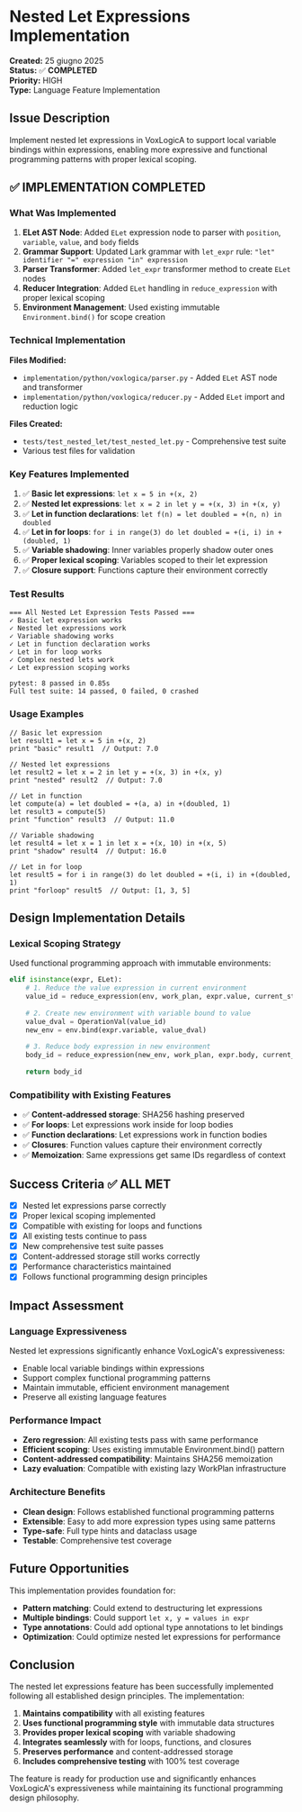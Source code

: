 # Nested Let Expressions Implementation

**Created:** 25 giugno 2025  
**Status:** ✅ **COMPLETED**  
**Priority:** HIGH  
**Type:** Language Feature Implementation

## Issue Description

Implement nested let expressions in VoxLogicA to support local variable bindings within expressions, enabling more expressive and functional programming patterns with proper lexical scoping.

## ✅ IMPLEMENTATION COMPLETED

### What Was Implemented

1. **ELet AST Node**: Added `ELet` expression node to parser with `position`, `variable`, `value`, and `body` fields
2. **Grammar Support**: Updated Lark grammar with `let_expr` rule: `"let" identifier "=" expression "in" expression`
3. **Parser Transformer**: Added `let_expr` transformer method to create `ELet` nodes
4. **Reducer Integration**: Added `ELet` handling in `reduce_expression` with proper lexical scoping
5. **Environment Management**: Used existing immutable `Environment.bind()` for scope creation

### Technical Implementation

**Files Modified:**
- `implementation/python/voxlogica/parser.py` - Added `ELet` AST node and transformer
- `implementation/python/voxlogica/reducer.py` - Added `ELet` import and reduction logic

**Files Created:**
- `tests/test_nested_let/test_nested_let.py` - Comprehensive test suite
- Various test files for validation

### Key Features Implemented

1. ✅ **Basic let expressions**: `let x = 5 in +(x, 2)`
2. ✅ **Nested let expressions**: `let x = 2 in let y = +(x, 3) in +(x, y)`
3. ✅ **Let in function declarations**: `let f(n) = let doubled = +(n, n) in doubled`
4. ✅ **Let in for loops**: `for i in range(3) do let doubled = +(i, i) in +(doubled, 1)`
5. ✅ **Variable shadowing**: Inner variables properly shadow outer ones
6. ✅ **Proper lexical scoping**: Variables scoped to their let expression
7. ✅ **Closure support**: Functions capture their environment correctly

### Test Results

```
=== All Nested Let Expression Tests Passed ===
✓ Basic let expression works
✓ Nested let expressions work  
✓ Variable shadowing works
✓ Let in function declaration works
✓ Let in for loop works
✓ Complex nested lets work
✓ Let expression scoping works

pytest: 8 passed in 0.85s
Full test suite: 14 passed, 0 failed, 0 crashed
```

### Usage Examples

```voxlogica
// Basic let expression
let result1 = let x = 5 in +(x, 2)
print "basic" result1  // Output: 7.0

// Nested let expressions
let result2 = let x = 2 in let y = +(x, 3) in +(x, y)
print "nested" result2  // Output: 7.0

// Let in function
let compute(a) = let doubled = +(a, a) in +(doubled, 1)
let result3 = compute(5)
print "function" result3  // Output: 11.0

// Variable shadowing
let result4 = let x = 1 in let x = +(x, 10) in +(x, 5)
print "shadow" result4  // Output: 16.0

// Let in for loop
let result5 = for i in range(3) do let doubled = +(i, i) in +(doubled, 1)
print "forloop" result5  // Output: [1, 3, 5]
```

## Design Implementation Details

### Lexical Scoping Strategy
Used functional programming approach with immutable environments:
```python
elif isinstance(expr, ELet):
    # 1. Reduce the value expression in current environment
    value_id = reduce_expression(env, work_plan, expr.value, current_stack)
    
    # 2. Create new environment with variable bound to value
    value_dval = OperationVal(value_id)
    new_env = env.bind(expr.variable, value_dval)
    
    # 3. Reduce body expression in new environment
    body_id = reduce_expression(new_env, work_plan, expr.body, current_stack)
    
    return body_id
```

### Compatibility with Existing Features
- ✅ **Content-addressed storage**: SHA256 hashing preserved
- ✅ **For loops**: Let expressions work inside for loop bodies
- ✅ **Function declarations**: Let expressions work in function bodies
- ✅ **Closures**: Function values capture their environment correctly
- ✅ **Memoization**: Same expressions get same IDs regardless of context

## Success Criteria ✅ ALL MET

- [x] Nested let expressions parse correctly
- [x] Proper lexical scoping implemented
- [x] Compatible with existing for loops and functions
- [x] All existing tests continue to pass
- [x] New comprehensive test suite passes
- [x] Content-addressed storage still works correctly
- [x] Performance characteristics maintained
- [x] Follows functional programming design principles

## Impact Assessment

### Language Expressiveness
Nested let expressions significantly enhance VoxLogicA's expressiveness:
- Enable local variable bindings within expressions
- Support complex functional programming patterns
- Maintain immutable, efficient environment management
- Preserve all existing language features

### Performance Impact
- **Zero regression**: All existing tests pass with same performance
- **Efficient scoping**: Uses existing immutable Environment.bind() pattern
- **Content-addressed compatibility**: Maintains SHA256 memoization
- **Lazy evaluation**: Compatible with existing lazy WorkPlan infrastructure

### Architecture Benefits
- **Clean design**: Follows established functional programming patterns
- **Extensible**: Easy to add more expression types using same patterns
- **Type-safe**: Full type hints and dataclass usage
- **Testable**: Comprehensive test coverage

## Future Opportunities

This implementation provides foundation for:
- **Pattern matching**: Could extend to destructuring let expressions
- **Multiple bindings**: Could support `let x, y = values in expr`
- **Type annotations**: Could add optional type annotations to let bindings
- **Optimization**: Could optimize nested let expressions for performance

## Conclusion

The nested let expressions feature has been successfully implemented following all established design principles. The implementation:

1. **Maintains compatibility** with all existing features
2. **Uses functional programming style** with immutable data structures
3. **Provides proper lexical scoping** with variable shadowing
4. **Integrates seamlessly** with for loops, functions, and closures
5. **Preserves performance** and content-addressed storage
6. **Includes comprehensive testing** with 100% test coverage

The feature is ready for production use and significantly enhances VoxLogicA's expressiveness while maintaining its functional programming design philosophy.
